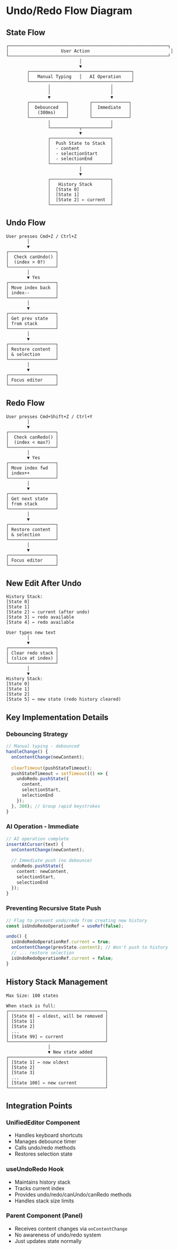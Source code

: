 # Undo/Redo Flow Diagram

## State Flow

```
┌─────────────────────────────────────────────────────────────┐
│                    User Action                               │
└─────────────────────────────────────────────────────────────┘
                            │
                            ▼
        ┌───────────────────────────────────────┐
        │   Manual Typing   │   AI Operation    │
        └───────────────────────────────────────┘
                │                       │
                │                       │
                ▼                       ▼
        ┌──────────────┐        ┌──────────────┐
        │  Debounced   │        │  Immediate   │
        │   (300ms)    │        │              │
        └──────────────┘        └──────────────┘
                │                       │
                └───────────┬───────────┘
                            ▼
                ┌───────────────────────┐
                │  Push State to Stack  │
                │  - content            │
                │  - selectionStart     │
                │  - selectionEnd       │
                └───────────────────────┘
                            │
                            ▼
                ┌───────────────────────┐
                │   History Stack       │
                │  [State 0]            │
                │  [State 1]            │
                │  [State 2] ← current  │
                └───────────────────────┘
```

## Undo Flow

```
User presses Cmd+Z / Ctrl+Z
        │
        ▼
┌──────────────────┐
│  Check canUndo() │
│  (index > 0?)    │
└──────────────────┘
        │
        ▼ Yes
┌──────────────────┐
│ Move index back  │
│ index--          │
└──────────────────┘
        │
        ▼
┌──────────────────┐
│ Get prev state   │
│ from stack       │
└──────────────────┘
        │
        ▼
┌──────────────────┐
│ Restore content  │
│ & selection      │
└──────────────────┘
        │
        ▼
┌──────────────────┐
│ Focus editor     │
└──────────────────┘
```

## Redo Flow

```
User presses Cmd+Shift+Z / Ctrl+Y
        │
        ▼
┌──────────────────┐
│  Check canRedo() │
│  (index < max?)  │
└──────────────────┘
        │
        ▼ Yes
┌──────────────────┐
│ Move index fwd   │
│ index++          │
└──────────────────┘
        │
        ▼
┌──────────────────┐
│ Get next state   │
│ from stack       │
└──────────────────┘
        │
        ▼
┌──────────────────┐
│ Restore content  │
│ & selection      │
└──────────────────┘
        │
        ▼
┌──────────────────┐
│ Focus editor     │
└──────────────────┘
```

## New Edit After Undo

```
History Stack:
[State 0]
[State 1]
[State 2] ← current (after undo)
[State 3] ← redo available
[State 4] ← redo available

User types new text
        │
        ▼
┌──────────────────┐
│ Clear redo stack │
│ (slice at index) │
└──────────────────┘
        │
        ▼
History Stack:
[State 0]
[State 1]
[State 2]
[State 5] ← new state (redo history cleared)
```

## Key Implementation Details

### Debouncing Strategy
```typescript
// Manual typing - debounced
handleChange() {
  onContentChange(newContent);
  
  clearTimeout(pushStateTimeout);
  pushStateTimeout = setTimeout(() => {
    undoRedo.pushState({
      content,
      selectionStart,
      selectionEnd
    });
  }, 300); // Group rapid keystrokes
}
```

### AI Operation - Immediate
```typescript
// AI operation complete
insertAtCursor(text) {
  onContentChange(newContent);
  
  // Immediate push (no debounce)
  undoRedo.pushState({
    content: newContent,
    selectionStart,
    selectionEnd
  });
}
```

### Preventing Recursive State Push
```typescript
// Flag to prevent undo/redo from creating new history
const isUndoRedoOperationRef = useRef(false);

undo() {
  isUndoRedoOperationRef.current = true;
  onContentChange(prevState.content); // Won't push to history
  // ... restore selection
  isUndoRedoOperationRef.current = false;
}
```

## History Stack Management

```
Max Size: 100 states

When stack is full:
┌─────────────────────────────────────┐
│ [State 0] ← oldest, will be removed │
│ [State 1]                           │
│ [State 2]                           │
│ ...                                 │
│ [State 99] ← current                │
└─────────────────────────────────────┘
                │
                ▼ New state added
┌─────────────────────────────────────┐
│ [State 1] ← now oldest              │
│ [State 2]                           │
│ [State 3]                           │
│ ...                                 │
│ [State 100] ← new current           │
└─────────────────────────────────────┘
```

## Integration Points

### UnifiedEditor Component
- Handles keyboard shortcuts
- Manages debounce timer
- Calls undo/redo methods
- Restores selection state

### useUndoRedo Hook
- Maintains history stack
- Tracks current index
- Provides undo/redo/canUndo/canRedo methods
- Handles stack size limits

### Parent Component (Panel)
- Receives content changes via `onContentChange`
- No awareness of undo/redo system
- Just updates state normally
